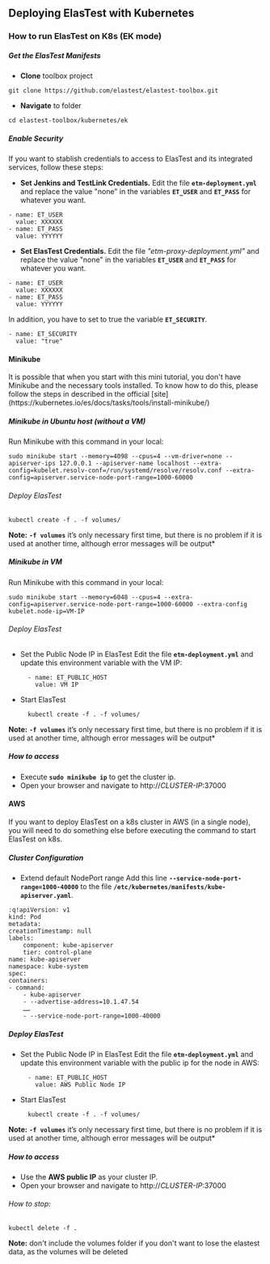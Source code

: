 <div class="range range-xs-left">
<div class="cell-xs-10 cell-lg-6 text-md-left inset-md-right-80 cell-lg-push-1 offset-top-50 offset-lg-top-0">
<h2 id="content" class="h1">Deploying ElasTest with Kubernetes</h2>
<div class="offset-top-30 offset-md-top-30">
</div>
</div>
</div>

<h3 class="small-subtitle">How to run ElasTest on K8s (EK mode)</h3>

##### Get the ElasTest Manifests
- **Clone** toolbox project    
```
git clone https://github.com/elastest/elastest-toolbox.git
```
<p></p>

- **Navigate** to folder
```
cd elastest-toolbox/kubernetes/ek
```
##### Enable Security
If you want to stablish credentials to access to ElasTest and its integrated services, follow these steps:

- **Set Jenkins and TestLink Credentials.** Edit the file **`etm-deployment.yml`** and replace the value "none" in the variables **`ET_USER`** and **`ET_PASS`** for whatever you want.
```
- name: ET_USER
  value: XXXXXX
- name: ET_PASS
  value: YYYYYY
```
<p></p>

- **Set ElasTest Credentials.** Edit the file *"etm-proxy-deployment.yml"* and replace the value "none" in the variables **`ET_USER`** and **`ET_PASS`** for whatever you want.
```
- name: ET_USER
  value: XXXXXX
- name: ET_PASS
  value: YYYYYY
```
<p></p>

In addition, you have to set to true the variable **`ET_SECURITY`**.
```
- name: ET_SECURITY
  value: "true"
```

<h4 class="holder-subtitle link-top">Minikube</h4>
It is possible that when you start with this mini tutorial, you don't have Minikube and the necessary tools installed. To know how to do this, please follow the steps in described in the official [site](https://kubernetes.io/es/docs/tasks/tools/install-minikube/)

##### **Minikube in Ubuntu host (without a VM)**
Run Minikube with this command in your local:
```
sudo minikube start --memory=4098 --cpus=4 --vm-driver=none --apiserver-ips 127.0.0.1 --apiserver-name localhost --extra-config=kubelet.resolv-conf=/run/systemd/resolve/resolv.conf --extra-config=apiserver.service-node-port-range=1000-60000
```

###### Deploy ElasTest

```
kubectl create -f . -f volumes/
```
        
**Note:** **`-f volumes`** it’s only necessary first time, but there is no problem if it is used at another time, although error messages will be output*

##### **Minikube in VM**
Run Minikube with this command in your local:
```
sudo minikube start --memory=6048 --cpus=4 --extra-config=apiserver.service-node-port-range=1000-60000 --extra-config kubelet.node-ip=VM-IP
```

###### Deploy ElasTest

- Set the Public Node IP in ElasTest
Edit the file **`etm-deployment.yml`** and update this environment variable with the VM IP:
    
        - name: ET_PUBLIC_HOST
          value: VM IP
    

- Start ElasTest
    
        kubectl create -f . -f volumes/
**Note:** **`-f volumes`** it’s only necessary first time, but there is no problem if it is used at another time, although error messages will be output*



##### How to access
- Execute **`sudo minikube ip`** to get the cluster ip.
- Open your browser and navigate to http://*CLUSTER-IP*:37000

<h4 class="holder-subtitle link-top">AWS</h4>

If you want to deploy ElasTest on a k8s cluster in AWS (in a single node), you will need to do something else before executing the command to start ElasTest on k8s.

##### Cluster Configuration
- Extend default NodePort range 
Add this line **`--service-node-port-range=1000-40000`** to the file **`/etc/kubernetes/manifests/kube-apiserver.yaml`**.

```
:q!apiVersion: v1
kind: Pod
metadata:
creationTimestamp: null
labels:
    component: kube-apiserver
    tier: control-plane
name: kube-apiserver
namespace: kube-system
spec:
containers:
- command:
    - kube-apiserver
    - --advertise-address=10.1.47.54
    ……
    - --service-node-port-range=1000-40000
```

##### Deploy ElasTest
- Set the Public Node IP in ElasTest
Edit the file **`etm-deployment.yml`** and update this environment variable with the public ip for the node in AWS:

        - name: ET_PUBLIC_HOST
          value: AWS Public Node IP

- Start ElasTest

        kubectl create -f . -f volumes/
**Note:** **`-f volumes`** it’s only necessary first time, but there is no problem if it is used at another time, although error messages will be output*

##### How to access
- Use the **AWS public IP** as your cluster IP.
- Open your browser and navigate to http://*CLUSTER-IP*:37000


###### How to stop:
```
kubectl delete -f .
```

**Note:** don't include the volumes folder if you don't want to lose the elastest data, as the volumes will be deleted







